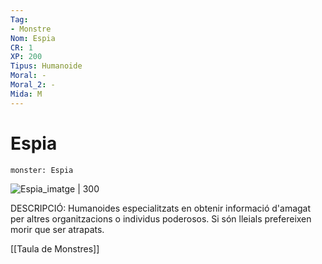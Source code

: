 ```yaml
---
Tag:
- Monstre
Nom: Espia
CR: 1
XP: 200
Tipus: Humanoide
Moral: -
Moral_2: -
Mida: M
---
```

# Espia

```statblock
monster: Espia
```

![Espia_imatge | 300](https://149844032.v2.pressablecdn.com/wp-content/uploads/2021/05/pasted-image-0-1.png)

DESCRIPCIÓ: 
Humanoides especialitzats en obtenir informació d'amagat per altres organitzacions o individus poderosos. Si són lleials prefereixen morir que ser atrapats.

[[Taula de Monstres]]

